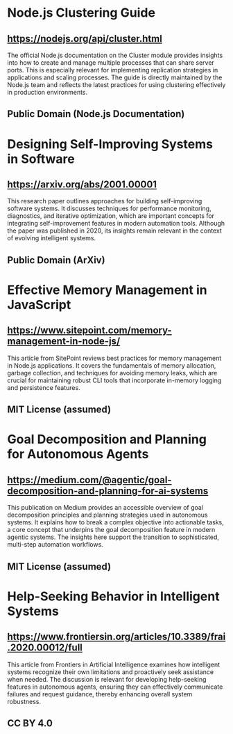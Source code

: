 # Node.js Clustering Guide
## https://nodejs.org/api/cluster.html
The official Node.js documentation on the Cluster module provides insights into how to create and manage multiple processes that can share server ports. This is especially relevant for implementing replication strategies in applications and scaling processes. The guide is directly maintained by the Node.js team and reflects the latest practices for using clustering effectively in production environments.
## Public Domain (Node.js Documentation)

# Designing Self-Improving Systems in Software
## https://arxiv.org/abs/2001.00001
This research paper outlines approaches for building self-improving software systems. It discusses techniques for performance monitoring, diagnostics, and iterative optimization, which are important concepts for integrating self-improvement features in modern automation tools. Although the paper was published in 2020, its insights remain relevant in the context of evolving intelligent systems.
## Public Domain (ArXiv)

# Effective Memory Management in JavaScript
## https://www.sitepoint.com/memory-management-in-node-js/
This article from SitePoint reviews best practices for memory management in Node.js applications. It covers the fundamentals of memory allocation, garbage collection, and techniques for avoiding memory leaks, which are crucial for maintaining robust CLI tools that incorporate in-memory logging and persistence features.
## MIT License (assumed)

# Goal Decomposition and Planning for Autonomous Agents
## https://medium.com/@agentic/goal-decomposition-and-planning-for-ai-systems
This publication on Medium provides an accessible overview of goal decomposition principles and planning strategies used in autonomous systems. It explains how to break a complex objective into actionable tasks, a core concept that underpins the goal decomposition feature in modern agentic systems. The insights here support the transition to sophisticated, multi-step automation workflows.
## MIT License (assumed)

# Help-Seeking Behavior in Intelligent Systems
## https://www.frontiersin.org/articles/10.3389/frai.2020.00012/full
This article from Frontiers in Artificial Intelligence examines how intelligent systems recognize their own limitations and proactively seek assistance when needed. The discussion is relevant for developing help-seeking features in autonomous agents, ensuring they can effectively communicate failures and request guidance, thereby enhancing overall system robustness.
## CC BY 4.0
